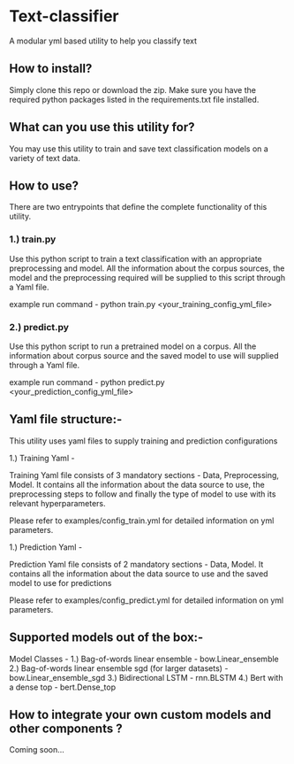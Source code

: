 # Text-classifier
A modular yml based utility to help you classify text

## How to install?
Simply clone this repo or download the zip. Make sure you have the required python packages listed in the requirements.txt file installed.

## What can you use this utility for?
You may use this utility to train and save text classification models on a variety of text data.

## How to use?

There are two entrypoints that define the complete functionality of this utility.

### 1.) train.py

Use this python script to train a text classification with an appropriate preprocessing and model. All the information about the corpus sources, the model and the preprocessing required will be supplied to this script through a Yaml file.

example run command - python train.py <your_training_config_yml_file>



### 2.) predict.py

Use this python script to run a pretrained model on a corpus. All the information about corpus source and the saved model to use will supplied through a Yaml file.

example run command - python predict.py <your_prediction_config_yml_file>


## Yaml file structure:-

This utility uses yaml files to supply training and prediction configurations

1.) Training Yaml - 

Training Yaml file consists of 3 mandatory sections - Data, Preprocessing, Model. It contains all the information about the data source to use, the preprocessing steps to follow and finally the type of model to use with its relevant hyperparameters.

Please refer to examples/config_train.yml for detailed information on yml parameters.


1.) Prediction Yaml - 

Prediction Yaml file consists of 2 mandatory sections - Data, Model. It contains all the information about the data source to use and the saved model to use for predictions

Please refer to examples/config_predict.yml for detailed information on yml parameters.


## Supported models out of the box:-

Model Classes - 
1.) Bag-of-words linear ensemble - bow.Linear_ensemble
2.) Bag-of-words linear ensemble sgd (for larger datasets) - bow.Linear_ensemble_sgd
3.) Bidirectional LSTM - rnn.BLSTM
4.) Bert with a dense top - bert.Dense_top

## How to integrate your own custom models and other components ?

Coming soon...





